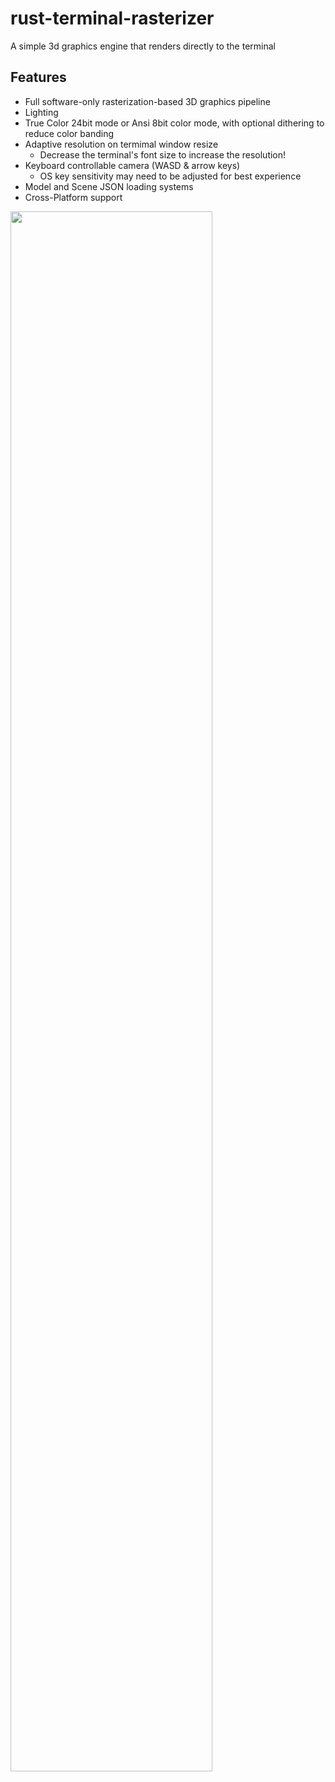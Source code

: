 # rust-terminal-rasterizer

A simple 3d graphics engine that renders directly to the terminal

## Features
- Full software-only rasterization-based 3D graphics pipeline
- Lighting
- True Color 24bit mode or Ansi 8bit color mode, with optional dithering to reduce color banding
- Adaptive resolution on termimal window resize
  - Decrease the terminal's font size to increase the resolution!
- Keyboard controllable camera (WASD & arrow keys)
  - OS key sensitivity may need to be adjusted for best experience
- Model and Scene JSON loading systems
- Cross-Platform support

<img src="/media/demo.gif" width="80%"/>

